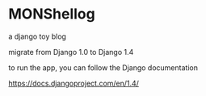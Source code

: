 MONShellog
==========

a django toy blog

migrate from Django 1.0 to Django 1.4

to run the app, you can follow the Django documentation

https://docs.djangoproject.com/en/1.4/

